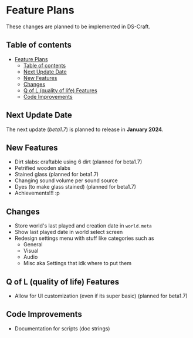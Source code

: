 
# Feature Plans

These changes are planned to be implemented in DS-Craft.

## Table of contents

- [Feature Plans](#feature-plans)
  - [Table of contents](#table-of-contents)
  - [Next Update Date](#next-update-data)
  - [New Features](#new-features)
  - [Changes](#changes)
  - [Q of L (quality of life) Features](#q-of-l-quality-of-life-features)
  - [Code Improvements](#code-improvements)

## Next Update Date

The next update (*beta1.7*) is planned to release in **January 2024**.

## New Features

- Dirt slabs: craftable using 6 dirt (planned for beta1.7)
- Petrified wooden slabs
- Stained glass (planned for beta1.7)
- Changing sound volume per sound source
- Dyes (to make glass stained) (planned for beta1.7)
- Achievements!!! :p

## Changes

- Store world's last played and creation date in `world.meta`
- Show last played date in world select screen
- Redesign settings menu with stuff like categories such as
  - General
  - Visual
  - Audio
  - Misc aka Settings that idk where to put them

## Q of L (quality of life) Features

- Allow for UI customization (even if its super basic) (planned for beta1.7)

## Code Improvements

- Documentation for scripts (doc strings)
